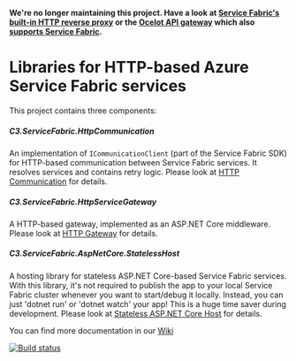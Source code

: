 **We're no longer maintaining this project. Have a look at [Service Fabric's built-in HTTP reverse proxy](https://docs.microsoft.com/en-us/azure/service-fabric/service-fabric-reverseproxy) or the [Ocelot API gateway](https://github.com/ThreeMammals/Ocelot) which also [supports Service Fabric](https://ocelot.readthedocs.io/en/latest/features/servicefabric.html).**

# Libraries for HTTP-based Azure Service Fabric services

This project contains three components:

##### C3.ServiceFabric.HttpCommunication
An implementation of `ICommunicationClient` (part of the Service Fabric SDK) for HTTP-based communication between Service Fabric services. 
It resolves services and contains retry logic. 
Please look at [HTTP Communication](https://github.com/c3-ls/ServiceFabric-Http/wiki/HTTP-Communication) for details.

##### C3.ServiceFabric.HttpServiceGateway
A HTTP-based gateway, implemented as an ASP.NET Core middleware. 
Please look at [HTTP Gateway](https://github.com/c3-ls/ServiceFabric-Http/wiki/HTTP-Gateway) for details.

##### C3.ServiceFabric.AspNetCore.StatelessHost
A hosting library for stateless ASP.NET Core-based Service Fabric services. 
With this library, it's not required to publish the app to your local Service Fabric cluster whenever you want to start/debug it locally. 
Instead, you can just 'dotnet run' or 'dotnet watch' your app! This is a huge time saver during development.
Please look at [Stateless ASP.NET Core Host](https://github.com/c3-ls/ServiceFabric-Http/wiki/Stateless-ASP.NET-Core-Host) for details.

You can find more documentation in our [Wiki](https://github.com/c3-ls/ServiceFabric-Http/wiki) 

[![Build status](https://ci.appveyor.com/api/projects/status/glormo3hm3wsdwm4/branch/master?svg=true)](https://ci.appveyor.com/project/cwe1ss/servicefabric-httpservicegateway/branch/master)
